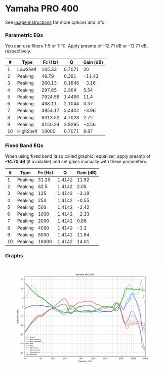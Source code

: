 # Yamaha PRO 400
See [usage instructions](https://github.com/jaakkopasanen/AutoEq#usage) for more options and info.

### Parametric EQs
You can use filters 1-5 or 1-10. Apply preamp of -12.71 dB or -12.71 dB, respectively.

|   # | Type      |   Fc (Hz) |      Q |   Gain (dB) |
|-----|-----------|-----------|--------|-------------|
|   1 | LowShelf  |    105.33 | 0.7071 |       20    |
|   2 | Peaking   |     48.79 | 0.391  |      -11.43 |
|   3 | Peaking   |    260.13 | 0.1846 |       -3.16 |
|   4 | Peaking   |    297.85 | 2.364  |        5.54 |
|   5 | Peaking   |   7924.58 | 1.4466 |       11.4  |
|   6 | Peaking   |    468.11 | 2.1044 |        0.37 |
|   7 | Peaking   |   3954.17 | 3.4402 |       -3.96 |
|   8 | Peaking   |   6313.52 | 4.7028 |        2.72 |
|   9 | Peaking   |   8150.24 | 3.9295 |       -4.56 |
|  10 | HighShelf |  10000    | 0.7071 |        8.87 |

### Fixed Band EQs
When using fixed band (also called graphic) equalizer, apply preamp of **-14.70 dB** (if available) and set gains manually with these parameters.

|   # | Type    |   Fc (Hz) |      Q |   Gain (dB) |
|-----|---------|-----------|--------|-------------|
|   1 | Peaking |     31.25 | 1.4142 |       11.52 |
|   2 | Peaking |     62.5  | 1.4142 |        2.05 |
|   3 | Peaking |    125    | 1.4142 |       -3.19 |
|   4 | Peaking |    250    | 1.4142 |       -0.55 |
|   5 | Peaking |    500    | 1.4142 |       -2.42 |
|   6 | Peaking |   1000    | 1.4142 |       -2.33 |
|   7 | Peaking |   2000    | 1.4142 |        0.86 |
|   8 | Peaking |   4000    | 1.4142 |       -3.2  |
|   9 | Peaking |   8000    | 1.4142 |       11.84 |
|  10 | Peaking |  16000    | 1.4142 |       14.01 |

### Graphs
![](./Yamaha%20PRO%20400.png)
